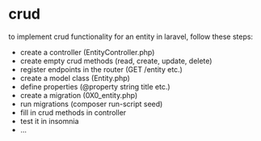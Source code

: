 # crud

to implement crud functionality for an entity in laravel, follow these steps:

- create a controller (EntityController.php)
- create empty crud methods (read, create, update, delete)
- register endpoints in the router (GET /entity etc.)
- create a model class (Entity.php)
- define properties (@property string title etc.)
- create a migration (0X0_entity.php)
- run migrations (composer run-script seed)
- fill in crud methods in controller
- test it in insomnia
- ...
